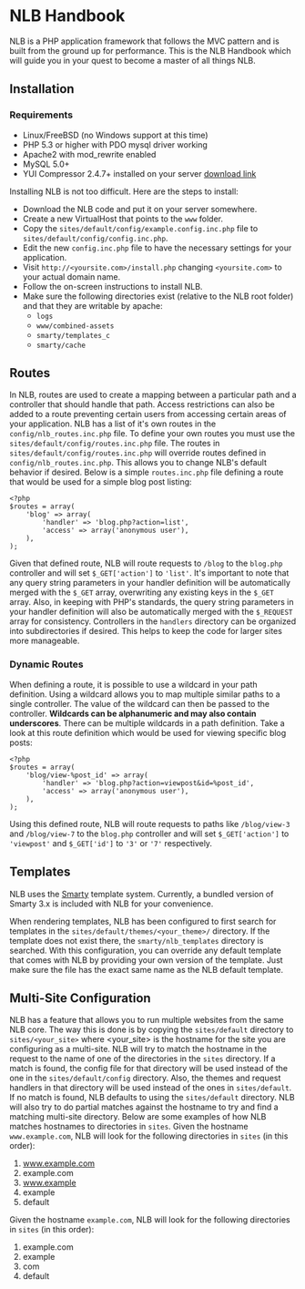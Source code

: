 NLB Handbook
============

NLB is a PHP application framework that follows the MVC pattern and is built from the ground up for performance. This is the NLB Handbook which will guide you in your quest to become a master of all things NLB.

Installation
------------

### Requirements

-   Linux/FreeBSD (no Windows support at this time)
-   PHP 5.3 or higher with PDO mysql driver working
-   Apache2 with mod\_rewrite enabled
-   MySQL 5.0+
-   YUI Compressor 2.4.7+ installed on your server [download link](http://yuilibrary.com/download/yuicompressor/)

Installing NLB is not too difficult. Here are the steps to install:

-   Download the NLB code and put it on your server somewhere.
-   Create a new VirtualHost that points to the `www` folder.
-   Copy the `sites/default/config/example.config.inc.php` file to
    `sites/default/config/config.inc.php`.
-   Edit the new `config.inc.php` file to have the necessary settings
    for your application.
-   Visit `http://<yoursite.com>/install.php` changing `<yoursite.com>`
    to your actual domain name.
-   Follow the on-screen instructions to install NLB.
-   Make sure the following directories exist (relative to the NLB root
    folder) and that they are writable by apache:
    -   `logs`
    -   `www/combined-assets`
    -   `smarty/templates_c`
    -   `smarty/cache`

Routes
------

In NLB, routes are used to create a mapping between a particular path
and a controller that should handle that path. Access restrictions can
also be added to a route preventing certain users from accessing certain
areas of your application. NLB has a list of it's own routes in the
`config/nlb_routes.inc.php` file. To define your own routes you must use
the `sites/default/config/routes.inc.php` file. The routes in
`sites/default/config/routes.inc.php` will override routes defined in
`config/nlb_routes.inc.php`. This allows you to change NLB's default
behavior if desired. Below is a simple `routes.inc.php` file defining a
route that would be used for a simple blog post listing:

    <?php
    $routes = array(
        'blog' => array(
            'handler' => 'blog.php?action=list',
            'access' => array('anonymous user'),
        ),
    );

Given that defined route, NLB will route requests to `/blog` to the
`blog.php` controller and will set `$_GET['action']` to `'list'`. It's
important to note that any query string parameters in your handler
definition will be automatically merged with the `$_GET` array,
overwriting any existing keys in the `$_GET` array. Also, in keeping
with PHP's standards, the query string parameters in your handler
definition will also be automatically merged with the `$_REQUEST` array
for consistency. Controllers in the `handlers` directory can be
organized into subdirectories if desired. This helps to keep the code
for larger sites more manageable.

### Dynamic Routes

When defining a route, it is possible to use a wildcard in your path
definition. Using a wildcard allows you to map multiple similar paths to
a single controller. The value of the wildcard can then be passed to the
controller. **Wildcards can be alphanumeric and may also contain
underscores**. There can be multiple wildcards in a path definition.
Take a look at this route definition which would be used for viewing
specific blog posts:

    <?php
    $routes = array(
        'blog/view-%post_id' => array(
            'handler' => 'blog.php?action=viewpost&id=%post_id',
            'access' => array('anonymous user'),
        ),
    );

Using this defined route, NLB will route requests to paths like
`/blog/view-3` and `/blog/view-7` to the `blog.php` controller and will
set `$_GET['action']` to `'viewpost'` and `$_GET['id']` to `'3'` or
`'7'` respectively.

Templates
---------

NLB uses the [Smarty](http://www.smarty.net/) template system. Currently, a bundled version of Smarty 3.x
is included with NLB for your convenience.

When rendering templates, NLB has been configured to first search for
templates in the `sites/default/themes/<your_theme>/` directory. If the
template does not exist there, the `smarty/nlb_templates` directory is
searched. With this configuration, you can override any default template
that comes with NLB by providing your own version of the template. Just
make sure the file has the exact same name as the NLB default template.

Multi-Site Configuration
------------------------

NLB has a feature that allows you to run multiple websites from the same
NLB core. The way this is done is by copying the `sites/default`
directory to `sites/<your_site>` where <your\_site\> is the hostname for
the site you are configuring as a multi-site. NLB will try to match the
hostname in the request to the name of one of the directories in the
`sites` directory. If a match is found, the config file for that
directory will be used instead of the one in the `sites/default/config`
directory. Also, the themes and request handlers in that directory will
be used instead of the ones in `sites/default`. If no match is found,
NLB defaults to using the `sites/default` directory. NLB will also try
to do partial matches against the hostname to try and find a matching
multi-site directory. Below are some examples of how NLB matches
hostnames to directories in `sites`. Given the hostname
`www.example.com`, NLB will look for the following directories in
`sites` (in this order):

1.   www.example.com
1.   example.com
1.   www.example
1.   example
1.   default

Given the hostname `example.com`, NLB will look for the following
directories in `sites` (in this order):

1.   example.com
1.   example
1.   com
1.   default